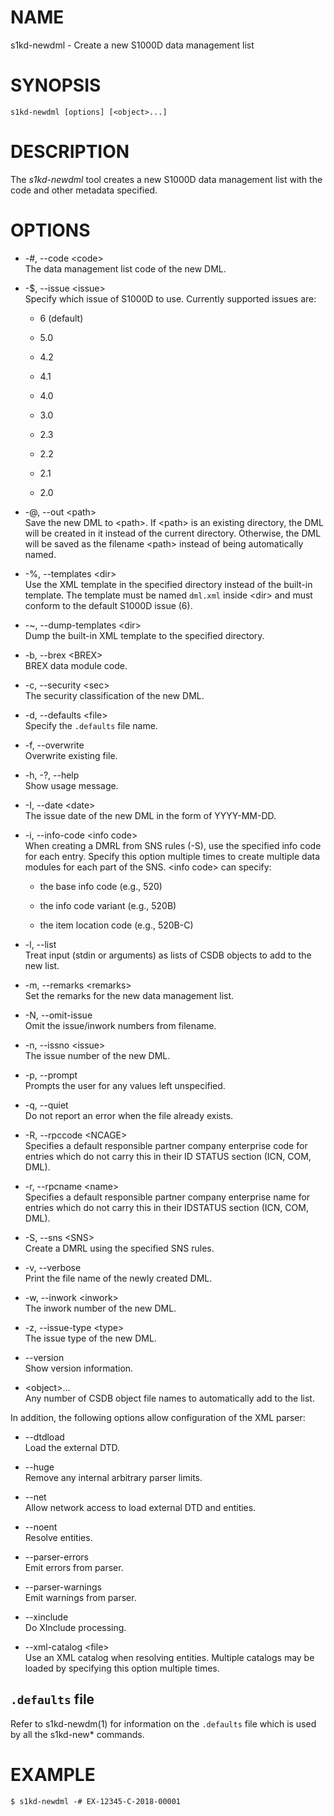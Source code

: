 # NAME

s1kd-newdml - Create a new S1000D data management list

# SYNOPSIS

    s1kd-newdml [options] [<object>...]

# DESCRIPTION

The *s1kd-newdml* tool creates a new S1000D data management list with
the code and other metadata specified.

# OPTIONS

  - \-\#, --code \<code\>  
    The data management list code of the new DML.

  - \-$, --issue \<issue\>  
    Specify which issue of S1000D to use. Currently supported issues
    are:
    
      - 6 (default)
    
      - 5.0
    
      - 4.2
    
      - 4.1
    
      - 4.0
    
      - 3.0
    
      - 2.3
    
      - 2.2
    
      - 2.1
    
      - 2.0

  - \-@, --out \<path\>  
    Save the new DML to \<path\>. If \<path\> is an existing directory,
    the DML will be created in it instead of the current directory.
    Otherwise, the DML will be saved as the filename \<path\> instead of
    being automatically named.

  - \-%, --templates \<dir\>  
    Use the XML template in the specified directory instead of the
    built-in template. The template must be named `dml.xml` inside
    \<dir\> and must conform to the default S1000D issue (6).

  - \-\~, --dump-templates \<dir\>  
    Dump the built-in XML template to the specified directory.

  - \-b, --brex \<BREX\>  
    BREX data module code.

  - \-c, --security \<sec\>  
    The security classification of the new DML.

  - \-d, --defaults \<file\>  
    Specify the `.defaults` file name.

  - \-f, --overwrite  
    Overwrite existing file.

  - \-h, -?, --help  
    Show usage message.

  - \-I, --date \<date\>  
    The issue date of the new DML in the form of YYYY-MM-DD.

  - \-i, --info-code \<info code\>  
    When creating a DMRL from SNS rules (-S), use the specified info
    code for each entry. Specify this option multiple times to create
    multiple data modules for each part of the SNS. \<info code\> can
    specify:
    
      - the base info code (e.g., 520)
    
      - the info code variant (e.g., 520B)
    
      - the item location code (e.g., 520B-C)

  - \-l, --list  
    Treat input (stdin or arguments) as lists of CSDB objects to add to
    the new list.

  - \-m, --remarks \<remarks\>  
    Set the remarks for the new data management list.

  - \-N, --omit-issue  
    Omit the issue/inwork numbers from filename.

  - \-n, --issno \<issue\>  
    The issue number of the new DML.

  - \-p, --prompt  
    Prompts the user for any values left unspecified.

  - \-q, --quiet  
    Do not report an error when the file already exists.

  - \-R, --rpccode \<NCAGE\>  
    Specifies a default responsible partner company enterprise code for
    entries which do not carry this in their ID STATUS section (ICN,
    COM, DML).

  - \-r, --rpcname \<name\>  
    Specifies a default responsible partner company enterprise name for
    entries which do not carry this in their IDSTATUS section (ICN, COM,
    DML).

  - \-S, --sns \<SNS\>  
    Create a DMRL using the specified SNS rules.

  - \-v, --verbose  
    Print the file name of the newly created DML.

  - \-w, --inwork \<inwork\>  
    The inwork number of the new DML.

  - \-z, --issue-type \<type\>  
    The issue type of the new DML.

  - \--version  
    Show version information.

  - \<object\>...  
    Any number of CSDB object file names to automatically add to the
    list.

In addition, the following options allow configuration of the XML
parser:

  - \--dtdload  
    Load the external DTD.

  - \--huge  
    Remove any internal arbitrary parser limits.

  - \--net  
    Allow network access to load external DTD and entities.

  - \--noent  
    Resolve entities.

  - \--parser-errors  
    Emit errors from parser.

  - \--parser-warnings  
    Emit warnings from parser.

  - \--xinclude  
    Do XInclude processing.

  - \--xml-catalog \<file\>  
    Use an XML catalog when resolving entities. Multiple catalogs may be
    loaded by specifying this option multiple times.

## `.defaults` file

Refer to s1kd-newdm(1) for information on the `.defaults` file which is
used by all the s1kd-new\* commands.

# EXAMPLE

    $ s1kd-newdml -# EX-12345-C-2018-00001

